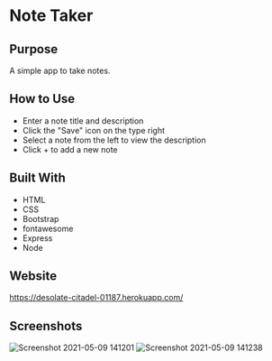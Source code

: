 # Note Taker

## Purpose
A simple app to take notes.

## How to Use
* Enter a note title and description
* Click the "Save" icon on the type right
* Select a note from the left to view the description
* Click + to add a new note

## Built With
* HTML
* CSS
* Bootstrap
* fontawesome
* Express
* Node

## Website
https://desolate-citadel-01187.herokuapp.com/

## Screenshots

![Screenshot 2021-05-09 141201](https://user-images.githubusercontent.com/78888642/117582793-c08c3680-b0d1-11eb-8f70-f0c8a7799375.png)
![Screenshot 2021-05-09 141238](https://user-images.githubusercontent.com/78888642/117582798-c41fbd80-b0d1-11eb-9041-579f069ac01d.png)
